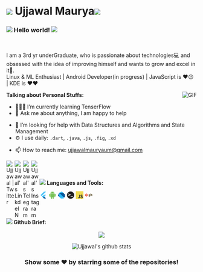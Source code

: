 # <img src="https://media.giphy.com/media/mGcNjsfWAjY5AEZNw6/giphy.gif" width="50"> Ujjawal Maurya<img src="https://github.com/TheDudeThatCode/TheDudeThatCode/blob/master/Assets/Developer.gif" width="80px">

### <img src="https://github.com/TheDudeThatCode/TheDudeThatCode/blob/master/Assets/Hi.gif" width="29px"> Hello world!&nbsp;<img src="https://github.com/TheDudeThatCode/TheDudeThatCode/blob/master/Assets/Earth.gif" width="24px">

<br />

I am a 3rd yr underGraduate, who is passionate about technologies💻 and obsessed with the idea of improving himself and wants to grow and excel in it🚀.
<br/>
Linux & ML Enthusiast | Android Developer(in progress) | JavaScript is ♥️😍 | KDE is ♥️♥️
<br/>

<img align="right" alt="GIF" src="https://media.giphy.com/media/L8K62iTDkzGX6/giphy.gif" />
  
**Talking about Personal Stuffs:**

- 👨🏽‍💻 I’m currently learning TenserFlow
- 💬 Ask me about anything, I am happy to help
<!-- 👨🏽‍💼 Active participant in Competitive Programming competitions-->
- 🤔 I’m looking for help with Data Structures and Algorithms and State Management
- ⚙️ I use daily: `.dart`, `.java`, `.js`, `.fig`, `.xd`
<!--  👨 Open Source Contributor-->
- 📫 How to reach me: ujjawalmauryaum@gmail.com

<a href="https://twitter.com/ujjawalmaurya2">
  <img align="left" alt="Ujjawal | Twitter" width="22px" src="https://cdn.jsdelivr.net/npm/simple-icons@v3/icons/twitter.svg" />
</a>
<a href="https://www.linkedin.com/in/ujjawal-maurya-6b70b8177/">
  <img align="left" alt="Ujjawal's LinkdeIN" width="22px" src="https://cdn.jsdelivr.net/npm/simple-icons@v3/icons/linkedin.svg" />
</a>
<a href="https://t.me/theaizwal">
  <img align="left" alt="Ujjawal's Telegram" width="22px" src="https://cdn.jsdelivr.net/npm/simple-icons@v3/icons/telegram.svg" />
</a>
<a href="https://instagram.com/1amujjawal">
  <img align="left" alt="Ujjawal's Instagram" width="22px" src="https://cdn.jsdelivr.net/npm/simple-icons@v3/icons/instagram.svg" />
</a>
<br><br>

**<img src="https://media.giphy.com/media/VgCDAzcKvsR6OM0uWg/giphy.gif" width="40"> Languages and Tools:**  

<!--<code><img height="20" src="https://raw.githubusercontent.com/github/explore/80688e429a7d4ef2fca1e82350fe8e3517d3494d/topics/cpp/cpp.png"></code>
<code><img height="20" src="https://raw.githubusercontent.com/github/explore/80688e429a7d4ef2fca1e82350fe8e3517d3494d/topics/python/python.png"></code>
<code><img height="20" src="https://raw.githubusercontent.com/github/explore/80688e429a7d4ef2fca1e82350fe8e3517d3494d/topics/html/html.png"></code>
<code><img height="20" src="https://raw.githubusercontent.com/github/explore/5c058a388828bb5fde0bcafd4bc867b5bb3f26f3/topics/css/css.png"></code>
<code><img height="20" src="https://raw.githubusercontent.com/github/explore/80688e429a7d4ef2fca1e82350fe8e3517d3494d/topics/javascript/javascript.png"></code>
<code><img height="20" src="https://raw.githubusercontent.com/github/explore/80688e429a7d4ef2fca1e82350fe8e3517d3494d/topics/nodejs/nodejs.png"></code>
<code><img height="20" src="https://raw.githubusercontent.com/github/explore/80688e429a7d4ef2fca1e82350fe8e3517d3494d/topics/mysql/mysql.png"></code>
<code><img height="20" src="https://raw.githubusercontent.com/github/explore/80688e429a7d4ef2fca1e82350fe8e3517d3494d/topics/mongodb/mongodb.png"></code>
<code><img height="20" src="https://raw.githubusercontent.com/github/explore/80688e429a7d4ef2fca1e82350fe8e3517d3494d/topics/git/git.png"></code>
<code><img height="20" src="https://raw.githubusercontent.com/github/explore/80688e429a7d4ef2fca1e82350fe8e3517d3494d/topics/terminal/terminal.png"></code> -->

<code><img height="20" src="https://raw.githubusercontent.com/github/explore/80688e429a7d4ef2fca1e82350fe8e3517d3494d/topics/flutter/flutter.png"></code>
<code><img height="20" src="https://raw.githubusercontent.com/github/explore/80688e429a7d4ef2fca1e82350fe8e3517d3494d/topics/android/android.png"></code>
<code><img height="20" src="https://raw.githubusercontent.com/github/explore/80688e429a7d4ef2fca1e82350fe8e3517d3494d/topics/dart/dart.png"></code>
<code><img height="20" src="https://raw.githubusercontent.com/github/explore/80688e429a7d4ef2fca1e82350fe8e3517d3494d/topics/terminal/terminal.png"></code>
<code><img height="20" src="https://raw.githubusercontent.com/github/explore/80688e429a7d4ef2fca1e82350fe8e3517d3494d/topics/javascript/javascript.png"></code>
<code><img height="20" src="https://raw.githubusercontent.com/github/explore/80688e429a7d4ef2fca1e82350fe8e3517d3494d/topics/git/git.png"></code>

<br><br>
**<img src="https://media.giphy.com/media/du3J3cXyzhj75IOgvA/giphy.gif" width="30"> Github Brief:**
<div align="center">
<a href="https://github.com/Ujjawalmaurya">
  <img align="center" src="https://github-readme-stats.vercel.app/api/top-langs/?username=Ujjawalmaurya&theme=light&hide_langs_below=1" />
</a>

![Ujjawal's github stats](https://github-readme-stats.vercel.app/api?username=Ujjawalmaurya&show_icons=true&hide_border=true)



### Show some ❤️ by starring some of the repositories!

</div>

